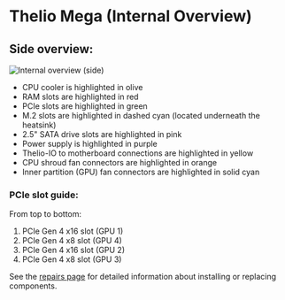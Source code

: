 # Thelio Mega (Internal Overview)

## Side overview:

![Internal overview (side)](./img/internal-overview.jpg)

- CPU cooler is highlighted in olive
- RAM slots are highlighted in red
- PCIe slots are highlighted in green
- M.2 slots are highlighted in dashed cyan (located underneath the heatsink)
- 2.5" SATA drive slots are highlighted in pink
- Power supply is highlighted in purple
- Thelio-IO to motherboard connections are highlighted in yellow
- CPU shroud fan connectors are highlighted in orange
- Inner partition (GPU) fan connectors are highlighted in solid cyan

### PCIe slot guide:

From top to bottom:

1. PCIe Gen 4 x16 slot (GPU 1)
2. PCIe Gen 4 x8 slot (GPU 4)
3. PCIe Gen 4 x16 slot (GPU 2)
4. PCIe Gen 4 x8 slot (GPU 3)

See the [repairs page](./repairs.md) for detailed information about installing or replacing components.
